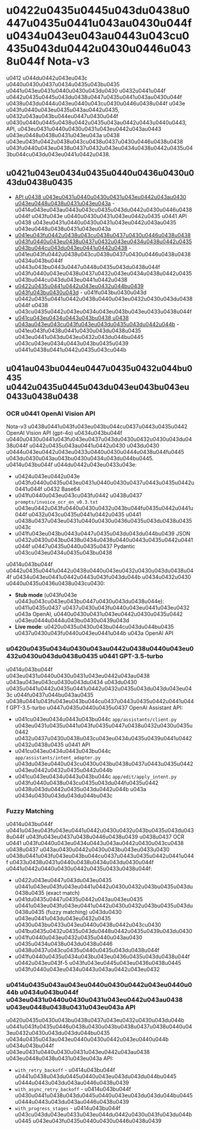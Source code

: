 # u0422u0435u0445u043du0438u0447u0435u0441u043au0430u044f u0434u043eu043au0443u043cu0435u043du0442u0430u0446u0438u044f Nota-v3

u0412 u044du0442u043eu043c u0440u0430u0437u0434u0435u043bu0435 u0441u043eu0431u0440u0430u043du0430 u0432u0441u044f u0442u0435u0445u043du0438u0447u0435u0441u043au0430u044f u0438u043du0444u043eu0440u043cu0430u0446u0438u044f u043e u043fu0440u043eu0435u043au0442u0435, u0432u043au043bu044eu0447u0430u044f u0430u0440u0445u0438u0442u0435u043au0442u0443u0440u0443, API, u043eu0431u0440u0430u0431u043eu0442u043au0443 u043eu0448u0438u0431u043eu043a u0438 u043eu043fu0442u0438u043cu0438u0437u0430u0446u0438u0438 u043fu0440u043eu0438u0437u0432u043eu0434u0438u0442u0435u043bu044cu043du043eu0441u0442u0438.

## u0421u043eu0434u0435u0440u0436u0430u043du0438u0435

- [API u0438 u043eu0431u0440u0430u0431u043eu0442u043au0430 u043eu0448u0438u0431u043eu043a](./API_ERROR_HANDLING.md) - u0414u043eu043au0443u043cu0435u043du0442u0430u0446u0438u044f u043fu043e u0440u0430u0431u043eu0442u0435 u0441 API u0438 u043eu0431u0440u0430u0431u043eu0442u043au0435 u043eu0448u0438u0431u043eu043a
- [u041eu043fu0442u0438u043cu0438u0437u0430u0446u0438u0438 u043fu0440u043eu0438u0437u0432u043eu0434u0438u0442u0435u043bu044cu043du043eu0441u0442u0438](./PERFORMANCE.md) - u041eu043fu0442u0438u043cu0438u0437u0430u0446u0438u0438 u0434u043bu044f u0443u043bu0443u0447u0448u0435u043du0438u044f u043fu0440u043eu0438u0437u0432u043eu0434u0438u0442u0435u043bu044cu043du043eu0441u0442u0438
- [u0422u0435u0441u0442u043eu0432u044bu0439 u043fu043bu0430u043d](./TEST_PLAN.md) - u041fu043bu0430u043d u0442u0435u0441u0442u0438u0440u043eu0432u0430u043du0438u044f u0438 u043cu0435u0442u043eu0434u043eu043bu043eu0433u0438u044f
- [u041cu043eu0434u0443u043bu0438 u0438 u043au043eu043cu043fu043eu043du0435u043du0442u044b](./MODULES.md) - u041eu043fu0438u0441u0430u043du0438u0435 u043eu0441u043du043eu0432u043du044bu0445 u043cu043eu0434u0443u043bu0435u0439 u0441u0438u0441u0442u0435u043cu044b

## u041au043bu044eu0447u0435u0432u044bu0435 u0442u0435u0445u043du043eu043bu043eu0433u0438u0438

### OCR u0441 OpenAI Vision API

Nota-v3 u0438u0441u043fu043eu043bu044cu0437u0443u0435u0442 OpenAI Vision API (gpt-4o) u0434u043bu044f u0440u0430u0441u043fu043eu0437u043du0430u0432u0430u043du0438u044f u0442u0435u043au0441u0442u0430 u043du0430 u0444u043eu0442u043eu0433u0440u0430u0444u0438u044fu0445 u043du0430u043au043bu0430u0434u043du044bu0445. u0414u043bu044f u044du0442u043eu0433u043e:

- u0424u043eu0442u043e u043fu0440u0435u043eu0431u0440u0430u0437u0443u0435u0442u0441u044f u0432 Base64
- u041fu0440u043eu043cu043fu0442 u0438u0437 `prompts/invoice_ocr_en_v0.3.txt` u043eu0442u043fu0440u0430u0432u043bu044fu0435u0442u0441u044f u0432u043cu0435u0441u0442u0435 u0441 u0438u0437u043eu0431u0440u0430u0436u0435u043du0438u0435u043c
- u041fu043eu043bu0443u0447u0435u043du043du044bu0439 JSON u0432u0430u043bu0438u0434u0438u0440u0443u0435u0442u0441u044f u0447u0435u0440u0435u0437 Pydantic u043cu043eu0434u0435u043bu0438

u0414u043bu044f u0442u0435u0441u0442u0438u0440u043eu0432u0430u043du0438u044f u0434u043eu0441u0442u0443u043fu043du044b u0434u0432u0430 u0440u0435u0436u0438u043cu0430:
- **Stub mode** (u043fu043e u0443u043cu043eu043bu0447u0430u043du0438u044e): u0411u0435u0437 u0437u0430u043fu0440u043eu0441u043eu0432 u043a OpenAI, u0440u0430u0431u043eu0442u0430u0435u0442 u043eu0444u0444u043bu0430u0439u043d
- **Live mode**: u0420u0435u0430u043bu044cu043du044bu0435 u0437u0430u043fu0440u043eu0441u044b u043a OpenAI API

### u0420u0435u0434u0430u043au0442u0438u0440u043eu0432u0430u043du0438u0435 u0441 GPT-3.5-turbo

u0414u043bu044f u043eu0431u0440u0430u0431u043eu0442u043au0438 u043au043eu043cu0430u043du0434 u043du0430 u0435u0441u0442u0435u0441u0442u0432u0435u043du043du043eu043c u044fu0437u044bu043au0435 u0438u0441u043fu043eu043bu044cu0437u0443u0435u0442u0441u044f GPT-3.5-turbo u0447u0435u0440u0435u0437 OpenAI Assistant API:

- u041cu043eu0434u0443u043bu044c `app/assistants/client.py` u043eu0431u0435u0441u043fu0435u0447u0438u0432u0430u0435u0442 u0432u0437u0430u0438u043cu043eu0434u0435u0439u0441u0442u0432u0438u0435 u0441 API
- u041cu043eu0434u0443u043bu044c `app/assistants/intent_adapter.py` u043du043eu0440u043cu0430u043bu0438u0437u0443u0435u0442 u043eu0442u0432u0435u0442u044b
- u041cu043eu0434u0443u043bu044c `app/edit/apply_intent.py` u043fu0440u0438u043cu0435u043du044fu0435u0442 u0438u043du0442u0435u043du0442u044b u043a u0434u0430u043du043du044bu043c

### Fuzzy Matching

u0414u043bu044f u0441u043eu043fu043eu0441u0442u0430u0432u043bu0435u043du0438u044f u043fu043eu0437u0438u0446u0438u0439 u0438u0437 OCR u0441 u043fu0440u043eu0434u0443u043au0442u0430u043cu0438 u0438u0437 u043au0430u0442u0430u043bu043eu0433u0430 u0438u0441u043fu043eu043bu044cu0437u0443u0435u0442u0441u044f u0433u0438u0431u0440u0438u0434u043du0430u044f u0441u0442u0440u0430u0442u0435u0433u0438u044f:

- u0422u043eu0447u043du043eu0435 u0441u043eu043fu043eu0441u0442u0430u0432u043bu0435u043du0438u0435 (exact match)
- u041du0435u0447u0435u0442u043au043eu0435 u0441u043eu043fu043eu0441u0442u0430u0432u043bu0435u043du0438u0435 (fuzzy matching) u043du0430 u043eu0441u043du043eu0432u0435 u0430u043bu0433u043eu0440u0438u0442u043cu0430 u041bu0435u0432u0435u043du0448u0442u0435u0439u043du0430
- u041fu0440u043eu0432u0435u0440u043au0430 u0435u0434u0438u043du0438u0446 u0438u0437u043cu0435u0440u0435u043du0438u044f
- u041fu0440u0435u0434u043bu043eu0436u0435u043du0438u044f u0442u043eu043f-5 u043fu043eu0445u043eu0436u0438u0445 u043fu0440u043eu0434u0443u043au0442u043eu0432

### u0414u0435u043au043eu0440u0430u0442u043eu0440u044b u0434u043bu044f u043eu0431u0440u0430u0431u043eu0442u043au0438 u043eu0448u0438u0431u043eu043a API

u0420u0435u0430u043bu0438u0437u043eu0432u0430u043du044b u0441u043fu0435u0446u0438u0430u043bu0438u0437u0438u0440u043eu0432u0430u043du043du044bu0435 u0434u0435u043au043eu0440u0430u0442u043eu0440u044b u0434u043bu044f u043eu0431u0440u0430u0431u043eu0442u043au0438 u043eu0448u0438u0431u043eu043a API:

- `with_retry_backoff` - u0414u043bu044f u0441u0438u043du0445u0440u043eu043du043du044bu0445 u0444u0443u043du043au0446u0438u0439
- `with_async_retry_backoff` - u0414u043bu044f u0430u0441u0438u043du0445u0440u043eu043du043du044bu0445 u0444u0443u043du043au0446u0438u0439
- `with_progress_stages` - u0414u043bu044f u043cu043du043eu0433u043eu044du0442u0430u043fu043du044bu0445 u043eu043fu0435u0440u0430u0446u0438u0439
